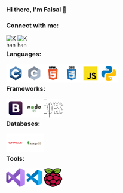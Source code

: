 ### Hi there, I'm Faisal 👋 

<!-- [![Website](https://img.shields.io/website?label=codeSTACKr.com&style=for-the-badge&url=https%3A%2F%2Fcodestackr.com)](https://codestackr.com)
[![Twitter Follow](https://img.shields.io/twitter/follow/codeSTACKr?color=1DA1F2&logo=twitter&style=for-the-badge)](https://twitter.com/intent/follow?original_referer=https%3A%2F%2Fgithub.com%2FcodeSTACKr&screen_name=codeSTACKr) -->

### Connect with me:
[<img style="width: 30px;height: 30px;" align="left" alt="Khan-F-M | LinkedIn" width="22px" src="https://cdn.jsdelivr.net/npm/simple-icons@v3/icons/linkedin.svg" />][linkedin]
[<img style="width: 30px;height: 30px;" align="left" alt="Khan-F-M | Instagram" width="22px" src="https://cdn.jsdelivr.net/npm/simple-icons@v3/icons/instagram.svg" />][instagram]

<br />

### Languages:
<img style="width: 50px;height: 50px;" align="left" alt="C++"  src="https://raw.githubusercontent.com/Khan-F-M/Khan-F-M/main/.github/images/c++.svg" />
<img style="width: 50px;height: 50px;" align="left" alt="C"  src="https://raw.githubusercontent.com/Khan-F-M/Khan-F-M/main/.github/images/c.svg" />
<img style="width: 50px;height: 50px;" align="left" alt="HTML"  src="https://raw.githubusercontent.com/Khan-F-M/Khan-F-M/main/.github/images/html.svg" />
<img style="width: 50px;height: 50px;" align="left" alt="CSS"  src="https://raw.githubusercontent.com/Khan-F-M/Khan-F-M/main/.github/images/css.svg" />
<img style="width: 50px;height: 50px;" align="left" alt="JAVASCRIPT"  src="https://raw.githubusercontent.com/Khan-F-M/Khan-F-M/main/.github/images/javascript.svg" />
<img style="width: 50px;height: 50px;" align="left" alt="Python"  src="https://raw.githubusercontent.com/Khan-F-M/Khan-F-M/main/.github/images/python.svg" />
<br />
<br />

### Frameworks:
<img style="width: 50px;height: 50px;" align="left" alt="Bootstrap"  src="https://raw.githubusercontent.com/Khan-F-M/Khan-F-M/main/.github/images/bootstrap.svg" />
<img style="width: 50px;height: 50px;" align="left" alt="Nodejs"  src="https://raw.githubusercontent.com/Khan-F-M/Khan-F-M/main/.github/images/nodejs.svg" />
<img style="width: 50px;height: 50px;background-color: white" align="left" alt="Expressjs"  src="https://raw.githubusercontent.com/Khan-F-M/Khan-F-M/main/.github/images/express.svg" />
<br />
<br />

### Databases:
<img style="width: 50px;height: 50px;" align="left" alt="Oracle"  src="https://raw.githubusercontent.com/Khan-F-M/Khan-F-M/main/.github/images/oracle.svg" />
<img style="width: 50px;height: 50px;" align="left" alt="MongoDB"  src="https://raw.githubusercontent.com/Khan-F-M/Khan-F-M/main/.github/images/mongodb.svg" />
<br />
<br />

### Tools:
<img style="width: 50px;height: 50px;" align="left" alt="Visual Studio"  src="https://raw.githubusercontent.com/Khan-F-M/Khan-F-M/main/.github/images/visual-studio.svg"/>
<img style="width: 50px;height: 50px;" align="left" alt="Visual Studio Code"  src="https://raw.githubusercontent.com/Khan-F-M/Khan-F-M/main/.github/images/vscode.svg"/>
<img style="width: 50px;height: 50px;" align="left" alt="Raspberry Pi"  src="https://raw.githubusercontent.com/Khan-F-M/Khan-F-M/main/.github/images/raspberry-pi.svg"/>


<!-- [website]: https://codeSTACKr.com IN THE WORKS PORTFOLIO
[youtube]: https://youtube.com/codeSTACKr -->
[instagram]: https://www.instagram.com/m_khxn.f/
[linkedin]: https://www.linkedin.com/in/mdfaisalkhn/
